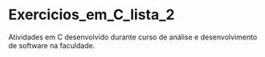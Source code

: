 # Exercicios_em_C_lista_2
Atividades em C desenvolvido durante curso de análise e desenvolvimento de software na faculdade.
